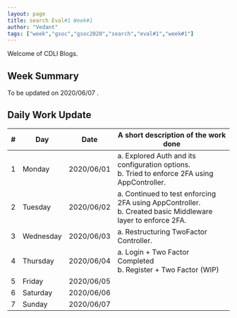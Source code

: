 ```yaml
---
layout: page
title: search Eval#1 Week#1
author: "Vedant"
tags: ["week","gsoc","gsoc2020","search","eval#1","week#1"]
---
```

Welcome of CDLI Blogs.

<!-- Please update the author name and add tags too. 

This page should contain the report made for every week.

Replace Project# with your project name. -->

## Week Summary

<!-- A complete report of the work done during the week must be written here.  -->
To be updated on 2020/06/07 .

## Daily Work Update

|\#|Day|Date|A short description of the work done|  
|---	|---	|---	|---	|  
|1   	| Monday 	|   2020/06/01	| a. Explored Auth and its configuration options. <br>b. Tried to enforce 2FA using AppController. |  
|2   	| Tuesday  	|   2020/06/02	|  a. Continued to test enforcing 2FA using AppController. <br> b. Created basic Middleware layer to enforce 2FA.|  
|3   	| Wednesday  	|  2020/06/03 	|  a. Restructuring TwoFactor Controller. |  
|4   	| Thursday  	|   2020/06/04	|  a. Login + Two Factor Completed <br> b. Register + Two Factor (WIP) 	|  
|5   	| Friday  	|   2020/06/05	|   	|  
|6   	| Saturday  	|   2020/06/06	|   	|  
|7   	| Sunday  	|   2020/06/07	|   	|  
